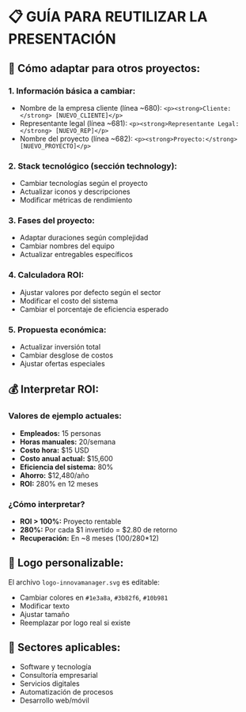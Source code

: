 # 📋 GUÍA PARA REUTILIZAR LA PRESENTACIÓN

## 🎯 Cómo adaptar para otros proyectos:

### 1. **Información básica a cambiar:**
- Nombre de la empresa cliente (línea ~680): `<p><strong>Cliente:</strong> [NUEVO_CLIENTE]</p>`
- Representante legal (línea ~681): `<p><strong>Representante Legal:</strong> [NUEVO_REP]</p>`
- Nombre del proyecto (línea ~682): `<p><strong>Proyecto:</strong> [NUEVO_PROYECTO]</p>`

### 2. **Stack tecnológico (sección technology):**
- Cambiar tecnologías según el proyecto
- Actualizar iconos y descripciones
- Modificar métricas de rendimiento

### 3. **Fases del proyecto:**
- Adaptar duraciones según complejidad
- Cambiar nombres del equipo
- Actualizar entregables específicos

### 4. **Calculadora ROI:**
- Ajustar valores por defecto según el sector
- Modificar el costo del sistema
- Cambiar el porcentaje de eficiencia esperado

### 5. **Propuesta económica:**
- Actualizar inversión total
- Cambiar desglose de costos
- Ajustar ofertas especiales

## 💰 **Interpretar ROI:**

### Valores de ejemplo actuales:
- **Empleados:** 15 personas
- **Horas manuales:** 20/semana 
- **Costo hora:** $15 USD
- **Costo anual actual:** $15,600
- **Eficiencia del sistema:** 80%
- **Ahorro:** $12,480/año
- **ROI:** 280% en 12 meses

### ¿Cómo interpretar?
- **ROI > 100%:** Proyecto rentable
- **280%:** Por cada $1 invertido = $2.80 de retorno
- **Recuperación:** En ~8 meses (100/280*12)

## 🎨 **Logo personalizable:**
El archivo `logo-innovamanager.svg` es editable:
- Cambiar colores en `#1e3a8a`, `#3b82f6`, `#10b981`
- Modificar texto
- Ajustar tamaño
- Reemplazar por logo real si existe

## 🚀 **Sectores aplicables:**
- Software y tecnología
- Consultoría empresarial  
- Servicios digitales
- Automatización de procesos
- Desarrollo web/móvil